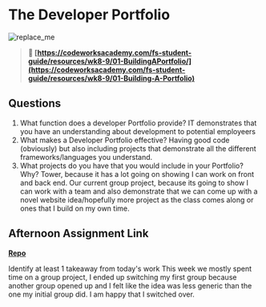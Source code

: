 # The Developer Portfolio

![replace_me](https://codeworks.blob.core.windows.net/public/assets/img/illustrations/placeholder.svg)

> **📖 [https://codeworksacademy.com/fs-student-guide/resources/wk8-9/01-BuildingAPortfolio/](https://codeworksacademy.com/fs-student-guide/resources/wk8-9/01-Building-A-Portfolio)**

## Questions

1. What function does a developer Portfolio provide?
IT demonstrates that you have an understanding about development to potential employeers
2. What makes a Developer Portfolio effective?
Having good code (obviously) but also including projects that demonstrate all the different frameworks/languages you understand.
3. What projects do you have that you would include in your Portfolio? Why?
Tower, because it has a lot going on showing I can work on front and back end. Our current group project, because its going to show I can work with a team and also demonstrate that we can come up with a novel website idea/hopefully more project as the class comes along or ones that I build on my own time.
## Afternoon Assignment Link

**[Repo](https://github.com/devinwithoft/<ASSIGNMENT_REPO>)**

Identify at least 1 takeaway from today's work
This week we mostly spent time on a group project, I ended up switching my first group because another group opened up and I felt like the idea was less generic than the one my initial group did. I am happy that I switched over.